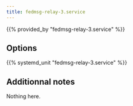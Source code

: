 ```yaml
---
title: fedmsg-relay-3.service
---
```


{{% provided_by "fedmsg-relay-3.service" %}}

## Options

{{% systemd_unit "fedmsg-relay-3.service" %}}

## Additionnal notes

Nothing here.